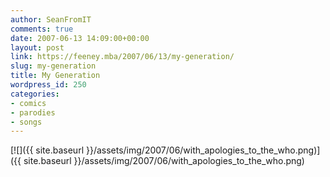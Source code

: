 ```yaml
---
author: SeanFromIT
comments: true
date: 2007-06-13 14:09:00+00:00
layout: post
link: https://feeney.mba/2007/06/13/my-generation/
slug: my-generation
title: My Generation
wordpress_id: 250
categories:
- comics
- parodies
- songs
---
```


[![]({{ site.baseurl }}/assets/img/2007/06/with_apologies_to_the_who.png)]({{ site.baseurl }}/assets/img/2007/06/with_apologies_to_the_who.png)
